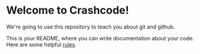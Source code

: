 # Welcome to Crashcode!
We're going to use this repository to teach you about git and github.

This is your README, where you can write documentation about your code. Here are some helpful [rules](https://github.com/adam-p/markdown-here/wiki/Markdown-Cheatsheet).